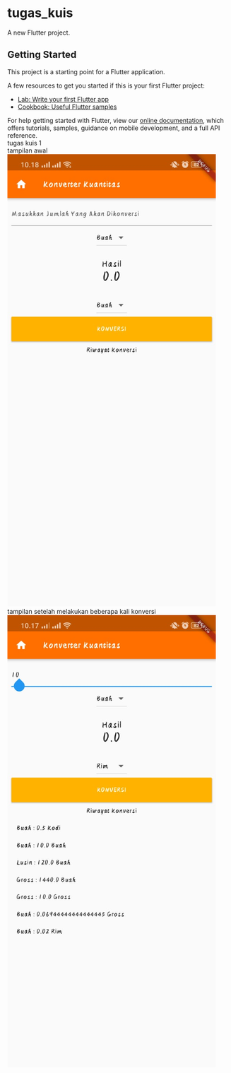 # tugas_kuis

A new Flutter project.

## Getting Started

This project is a starting point for a Flutter application.

A few resources to get you started if this is your first Flutter project:

- [Lab: Write your first Flutter app](https://flutter.dev/docs/get-started/codelab)
- [Cookbook: Useful Flutter samples](https://flutter.dev/docs/cookbook)

For help getting started with Flutter, view our
[online documentation](https://flutter.dev/docs), which offers tutorials,
samples, guidance on mobile development, and a full API reference.
<br>
tugas kuis 1
<br>
tampilan awal
<br>
![plot](./img/gambar1.jpeg)
  <br>
tampilan setelah melakukan beberapa kali konversi
<br>
![plot](./img/gambar2.jpeg)

